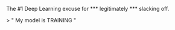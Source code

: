 <p> The #1 Deep Learning excuse for *** legitimately *** slacking off. </p>
> " My model is TRAINING " 

